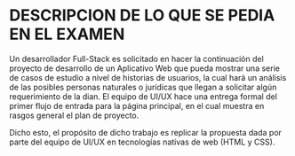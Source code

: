 # DESCRIPCION DE LO QUE SE PEDIA EN EL EXAMEN 

Un desarrollador Full-Stack es solicitado en hacer la continuación del proyecto de desarrollo de un Aplicativo Web que pueda mostrar una serie de casos de estudio a nivel de historias de usuarios, la cual hará un análisis de las posibles personas naturales o jurídicas que llegan a solicitar algún requerimiento de la dian. El equipo de UI/UX hace una entrega formal del primer flujo de entrada para la página principal, en el cual muestra en rasgos general el plan de proyecto.



Dicho esto, el propósito de dicho trabajo es replicar la propuesta dada por parte del equipo de UI/UX en tecnologías nativas de web (HTML y CSS).
 
